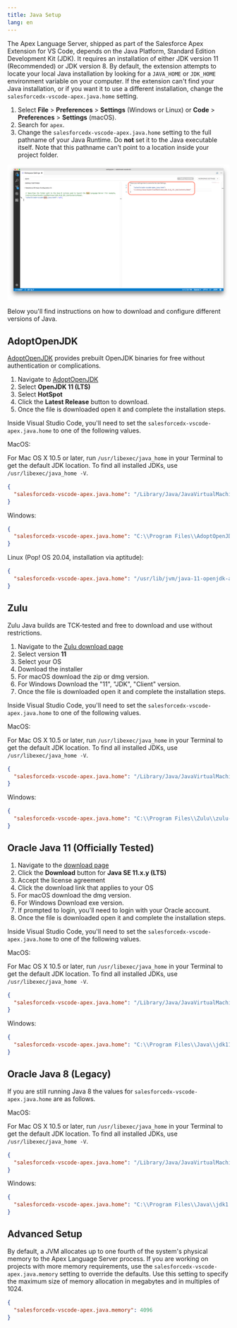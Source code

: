 ```yaml
---
title: Java Setup
lang: en
---
```


The Apex Language Server, shipped as part of the Salesforce Apex Extension for VS Code, depends on the Java Platform, Standard Edition Development Kit (JDK). It requires an installation of either JDK version 11 (Recommended) or JDK version 8. By default, the extension attempts to locate your local Java installation by looking for a `JAVA_HOME` or `JDK_HOME` environment variable on your computer. If the extension can't find your Java installation, or if you want it to use a different installation, change the `salesforcedx-vscode-apex.java.home` setting.

1. Select **File** > **Preferences** > **Settings** (Windows or Linux) or **Code** > **Preferences** > **Settings** (macOS).
2. Search for `apex`.
3. Change the `salesforcedx-vscode-apex.java.home` setting to the full pathname of your Java Runtime. Do **not** set it to the Java executable itself. Note that this pathname can't point to a location inside your project folder.

![Apex Java Setting](../../../images/apex-java-home-setting.png)

Below you'll find instructions on how to download and configure different versions of Java.

## AdoptOpenJDK

[AdoptOpenJDK](https://adoptopenjdk.net/) provides prebuilt OpenJDK binaries for free without authentication or complications.

1. Navigate to [AdoptOpenJDK](https://adoptopenjdk.net/?variant=openjdk11&jvmVariant=hotspot)
1. Select **OpenJDK 11 (LTS)**
1. Select **HotSpot**
1. Click the **Latest Release** button to download.
1. Once the file is downloaded open it and complete the installation steps.

Inside Visual Studio Code, you'll need to set the `salesforcedx-vscode-apex.java.home` to one of the following values.

MacOS:

For Mac OS X 10.5 or later, run `/usr/libexec/java_home` in your Terminal to get the default JDK location. To find all installed JDKs, use `/usr/libexec/java_home -V`.

```json
{
  "salesforcedx-vscode-apex.java.home": "/Library/Java/JavaVirtualMachines/adoptopenjdk-11.jdk/Contents/Home"
}
```

Windows:

```json
{
  "salesforcedx-vscode-apex.java.home": "C:\\Program Files\\AdoptOpenJDK\\jdk-11.0.3.7-hotspot"
}
```

Linux (Pop! OS 20.04, installation via aptitude):

```json
{
  "salesforcedx-vscode-apex.java.home": "/usr/lib/jvm/java-11-openjdk-amd64"
}
```

## Zulu

Zulu Java builds are TCK-tested and free to download and use without restrictions.

1. Navigate to the [Zulu download page](https://www.azul.com/downloads/zulu/)
1. Select version **11**
1. Select your OS
1. Download the installer
1. For macOS download the zip or dmg version.
1. For Windows Download the "11", "JDK", "Client" version.
1. Once the file is downloaded open it and complete the installation steps.

Inside Visual Studio Code, you'll need to set the `salesforcedx-vscode-apex.java.home` to one of the following values.

MacOS:

For Mac OS X 10.5 or later, run `/usr/libexec/java_home` in your Terminal to get the default JDK location. To find all installed JDKs, use `/usr/libexec/java_home -V`.

```json
{
  "salesforcedx-vscode-apex.java.home": "/Library/Java/JavaVirtualMachines/zulu-11.jdk/Contents/Home"
}
```

Windows:

```json
{
  "salesforcedx-vscode-apex.java.home": "C:\\Program Files\\Zulu\\zulu-11"
}
```

## Oracle Java 11 (Officially Tested)

1. Navigate to the [download page](https://www.oracle.com/technetwork/java/javase/downloads/jdk11-downloads-5066655.html)
1. Click the **Download** button for **Java SE 11.x.y (LTS)**
1. Accept the license agreement
1. Click the download link that applies to your OS
1. For macOS download the dmg version.
1. For Windows Download exe version.
1. If prompted to login, you'll need to login with your Oracle account.
1. Once the file is downloaded open it and complete the installation steps.

Inside Visual Studio Code, you'll need to set the `salesforcedx-vscode-apex.java.home` to one of the following values.

MacOS:

For Mac OS X 10.5 or later, run `/usr/libexec/java_home` in your Terminal to get the default JDK location. To find all installed JDKs, use `/usr/libexec/java_home -V`.

```json
{
  "salesforcedx-vscode-apex.java.home": "/Library/Java/JavaVirtualMachines/jdk-11.0.3.jdk/Contents/Home"
}
```

Windows:

```json
{
  "salesforcedx-vscode-apex.java.home": "C:\\Program Files\\Java\\jdk11.0.3"
}
```

## Oracle Java 8 (Legacy)

If you are still running Java 8 the values for `salesforcedx-vscode-apex.java.home` are as follows.

MacOS:

For Mac OS X 10.5 or later, run `/usr/libexec/java_home` in your Terminal to get the default JDK location. To find all installed JDKs, use `/usr/libexec/java_home -V`.

```json
{
  "salesforcedx-vscode-apex.java.home": "/Library/Java/JavaVirtualMachines/jdk1.8.0_131.jdk/Contents/Home"
}
```

Windows:

```json
{
  "salesforcedx-vscode-apex.java.home": "C:\\Program Files\\Java\\jdk1.8.0_131"
}
```

## Advanced Setup

By default, a JVM allocates up to one fourth of the system's physical memory to the Apex Language Server process. If you are working on projects with more memory requirements, use the `salesforcedx-vscode-apex.java.memory` setting to override the defaults. Use this setting to specify the maximum size of memory allocation in megabytes and in multiples of 1024.

```json
{
  "salesforcedx-vscode-apex.java.memory": 4096
}
```
